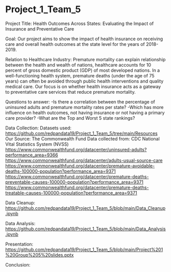 # Project_1_Team_5

Project Title: Health Outcomes Across States: Evaluating the Impact of Insurance and Preventative Care

Goal: Our project aims to show the impact of health insurance on receiving care and overall health outcomes at the state level for the years of 2018-2019.

Relation to Healthcare Industry:
Premature mortality can explain relationship between the health and wealth of nations, healthcare accounts for 10 percent of gross domestic product (GDP) of most developed nations. 
In a well-functioning health system, premature deaths (under the age of 75 years) can often be avoided through public health interventions and quality medical care. Our focus is on whether health insurance acts as a gateway to preventative care services that reduce premature mortality.

Questions to answer: 
-Is there a correlation between the percentage of uninsured adults and premature mortality rates per state? 
-Which has more influence on health outcomes, not having insurance or not having a primary care provider? 
-What are the Top and Worst 5 state rankings?

Data Collection: 
Datasets used: https://github.com/redpandata19/Project_1_Team_5/tree/main/Resources
Our Source: The Commonwealth Fund 
Data collected from: CDC National Vital Statistics System (NVSS)
https://www.commonwealthfund.org/datacenter/uninsured-adults?performance_area=9366
https://www.commonwealthfund.org/datacenter/adults-usual-source-care
https://www.commonwealthfund.org/datacenter/premature-avoidable-deaths-100000-population?performance_area=9371
https://www.commonwealthfund.org/datacenter/premature-deaths-preventable-causes-100000-population?performance_area=9371
https://www.commonwealthfund.org/datacenter/premature-deaths-treatable-causes-100000-population?performance_area=9371


Data Cleanup: 
https://github.com/redpandata19/Project_1_Team_5/blob/main/Data_Cleanup.ipynb

Data Analysis: 
https://github.com/redpandata19/Project_1_Team_5/blob/main/Data_Analysis.ipynb

Presentation: 
https://github.com/redpandata19/Project_1_Team_5/blob/main/Project%201%20Group%205%20slides.pptx

Conclusion:







